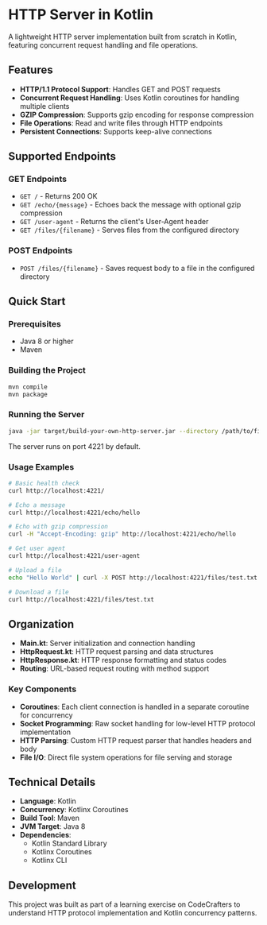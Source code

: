 # HTTP Server in Kotlin

A lightweight HTTP server implementation built from scratch in Kotlin, featuring concurrent request handling and file operations.

## Features

- **HTTP/1.1 Protocol Support**: Handles GET and POST requests
- **Concurrent Request Handling**: Uses Kotlin coroutines for handling multiple clients
- **GZIP Compression**: Supports gzip encoding for response compression
- **File Operations**: Read and write files through HTTP endpoints
- **Persistent Connections**: Supports keep-alive connections

## Supported Endpoints

### GET Endpoints
- `GET /` - Returns 200 OK
- `GET /echo/{message}` - Echoes back the message with optional gzip compression
- `GET /user-agent` - Returns the client's User-Agent header
- `GET /files/{filename}` - Serves files from the configured directory

### POST Endpoints
- `POST /files/{filename}` - Saves request body to a file in the configured directory

## Quick Start

### Prerequisites
- Java 8 or higher
- Maven

### Building the Project
```bash
mvn compile
mvn package
```

### Running the Server
```bash
java -jar target/build-your-own-http-server.jar --directory /path/to/files
```

The server runs on port 4221 by default.

### Usage Examples

```bash
# Basic health check
curl http://localhost:4221/

# Echo a message
curl http://localhost:4221/echo/hello

# Echo with gzip compression
curl -H "Accept-Encoding: gzip" http://localhost:4221/echo/hello

# Get user agent
curl http://localhost:4221/user-agent

# Upload a file
echo "Hello World" | curl -X POST http://localhost:4221/files/test.txt --data-binary @-

# Download a file
curl http://localhost:4221/files/test.txt
```

## Organization

- **Main.kt**: Server initialization and connection handling
- **HttpRequest.kt**: HTTP request parsing and data structures
- **HttpResponse.kt**: HTTP response formatting and status codes
- **Routing**: URL-based request routing with method support

### Key Components

- **Coroutines**: Each client connection is handled in a separate coroutine for concurrency
- **Socket Programming**: Raw socket handling for low-level HTTP protocol implementation
- **HTTP Parsing**: Custom HTTP request parser that handles headers and body
- **File I/O**: Direct file system operations for file serving and storage

## Technical Details

- **Language**: Kotlin
- **Concurrency**: Kotlinx Coroutines
- **Build Tool**: Maven
- **JVM Target**: Java 8
- **Dependencies**: 
  - Kotlin Standard Library
  - Kotlinx Coroutines
  - Kotlinx CLI

## Development

This project was built as part of a learning exercise on CodeCrafters to understand HTTP protocol implementation and Kotlin concurrency patterns.